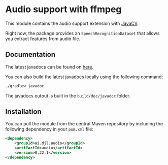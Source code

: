# Audio support with ffmpeg

This module contains the audio support extension with [JavaCV](https://github.com/bytedeco/javacv).

Right now, the package provides an `SpeechRecognitionDataset` that allows you extract features from audio file.

## Documentation

The latest javadocs can be found on [here](https://javadoc.io/doc/ai.djl.audio/audio/latest/index.html).

You can also build the latest javadocs locally using the following command:

```sh
./gradlew javadoc
```
The javadocs output is built in the `build/doc/javadoc` folder.

## Installation

You can pull the module from the central Maven repository by including the following dependency in your `pom.xml` file:

```xml
<dependency>
    <groupId>ai.djl.audio</groupId>
    <artifactId>audio</artifactId>
    <version>0.22.1</version>
</dependency>
```

